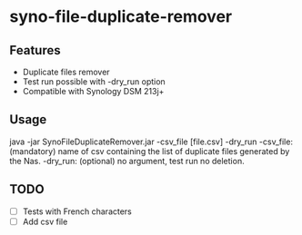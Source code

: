 # syno-file-duplicate-remover

Features 
-----------------------------
- Duplicate files remover
- Test run possible with -dry_run option
- Compatible with Synology DSM 213j+

Usage
----------------------------
java -jar SynoFileDuplicateRemover.jar -csv_file [file.csv] -dry_run
-csv_file: (mandatory) name of csv containing the list of duplicate files generated by the Nas.
-dry_run: (optional) no argument, test run no deletion.

TODO
----------------------------
- [ ] Tests with French characters
- [ ] Add csv file
